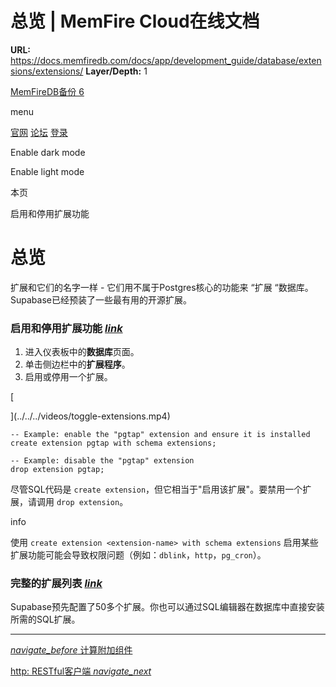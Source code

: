 # 总览 | MemFire Cloud在线文档

**URL:** https://docs.memfiredb.com/docs/app/development_guide/database/extensions/extensions/
**Layer/Depth:** 1

[MemFireDB备份 6](/)

menu

[官网](https://memfiredb.com/)
[论坛](https://community.memfiredb.com/)
[登录](https://cloud.memfiredb.com/auth/login)

Enable dark mode

Enable light mode

本页

启用和停用扩展功能

# 总览

扩展和它们的名字一样 - 它们用不属于Postgres核心的功能来 “扩展 “数据库。
Supabase已经预装了一些最有用的开源扩展。

### 启用和停用扩展功能 [*link*](#%e5%90%af%e7%94%a8%e5%92%8c%e5%81%9c%e7%94%a8%e6%89%a9%e5%b1%95%e5%8a%9f%e8%83%bd)

1. 进入仪表板中的**数据库**页面。
2. 单击侧边栏中的**扩展程序**。
3. 启用或停用一个扩展。

[

](../../../videos/toggle-extensions.mp4)

```
-- Example: enable the "pgtap" extension and ensure it is installed
create extension pgtap with schema extensions;

-- Example: disable the "pgtap" extension
drop extension pgtap;
```

尽管SQL代码是 `create extension`，但它相当于"启用该扩展"。要禁用一个扩展，请调用 `drop extension`。

info

使用 `create extension <extension-name> with schema extensions` 启用某些扩展功能可能会导致权限问题（例如：`dblink`，`http`，`pg_cron`）。

### 完整的扩展列表 [*link*](#%e5%ae%8c%e6%95%b4%e7%9a%84%e6%89%a9%e5%b1%95%e5%88%97%e8%a1%a8)

Supabase预先配置了50多个扩展。你也可以通过SQL编辑器在数据库中直接安装所需的SQL扩展。

---

[*navigate\_before* 计算附加组件](/docs/app/development_guide/database/compute-add-ons/)

[http: RESTful客户端 *navigate\_next*](/docs/app/development_guide/database/extensions/http/)